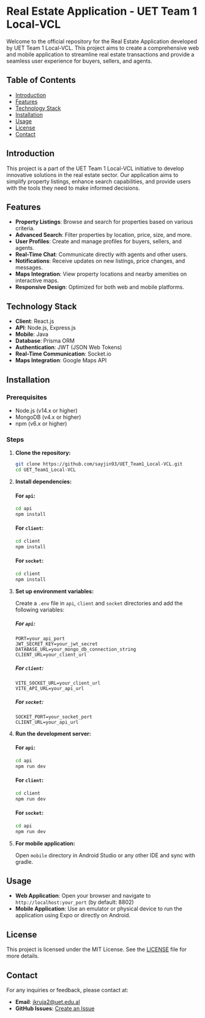 # Real Estate Application - UET Team 1 Local-VCL

Welcome to the official repository for the Real Estate Application developed by UET Team 1 Local-VCL. This project aims to create a comprehensive web and mobile application to streamline real estate transactions and provide a seamless user experience for buyers, sellers, and agents.

## Table of Contents

- [Introduction](#introduction)
- [Features](#features)
- [Technology Stack](#technology-stack)
- [Installation](#installation)
- [Usage](#usage)
- [License](#license)
- [Contact](#contact)

## Introduction

This project is a part of the UET Team 1 Local-VCL initiative to develop innovative solutions in the real estate sector. Our application aims to simplify property listings, enhance search capabilities, and provide users with the tools they need to make informed decisions.

## Features

- **Property Listings**: Browse and search for properties based on various criteria.
- **Advanced Search**: Filter properties by location, price, size, and more.
- **User Profiles**: Create and manage profiles for buyers, sellers, and agents.
- **Real-Time Chat**: Communicate directly with agents and other users.
- **Notifications**: Receive updates on new listings, price changes, and messages.
- **Maps Integration**: View property locations and nearby amenities on interactive maps.
- **Responsive Design**: Optimized for both web and mobile platforms.

## Technology Stack

- **Client**: React.js
- **API**: Node.js, Express.js
- **Mobile**: Java
- **Database**: Prisma ORM
- **Authentication**: JWT (JSON Web Tokens)
- **Real-Time Communication**: Socket.io
- **Maps Integration**: Google Maps API

## Installation

### Prerequisites

- Node.js (v14.x or higher)
- MongoDB (v4.x or higher)
- npm (v6.x or higher)

### Steps

1. **Clone the repository:**

   ```bash
   git clone https://github.com/sayjin93/UET_Team1_Local-VCL.git
   cd UET_Team1_Local-VCL
   ```

2. **Install dependencies:**

   #### For `api`:

   ```bash
   cd api
   npm install
   ```

   #### For `client`:

   ```bash
   cd client
   npm install
   ```

   #### For `socket`:

   ```bash
   cd client
   npm install
   ```

3. **Set up environment variables:**

   Create a `.env` file in `api`, `client` and `socket` directories and add the following variables:

   ##### For `api`:

   ```env
   PORT=your_api_port
   JWT_SECRET_KEY=your_jwt_secret
   DATABASE_URL=your_mongo_db_connection_string
   CLIENT_URL=your_client_url
   ```

   ##### For `client`:

   ```env
   VITE_SOCKET_URL=your_client_url
   VITE_API_URL=your_api_url
   ```

   ##### For `socket`:

   ```env
   SOCKET_PORT=your_socket_port
   CLIENT_URL=your_api_url
   ```

4. **Run the development server:**

   #### For `api`:

   ```bash
   cd api
   npm run dev
   ```

   #### For `client`:

   ```bash
   cd client
   npm run dev
   ```

   #### For `socket`:

   ```bash
   cd api
   npm run dev
   ```

5. **For mobile application:**

   Open `mobile` directory in Android Studio or any other IDE and sync with gradle.

## Usage

- **Web Application**: Open your browser and navigate to `http://localhost:your_port` (by default: 8802)
- **Mobile Application**: Use an emulator or physical device to run the application using Expo or directly on Android.

## License

This project is licensed under the MIT License. See the [LICENSE](LICENSE.txt) file for more details.

## Contact

For any inquiries or feedback, please contact at:

- **Email**: jkruja2@uet.edu.al
- **GitHub Issues**: [Create an Issue](https://github.com/sayjin93/UET_Team1_Local-VCL/issues)
